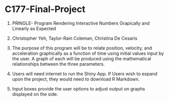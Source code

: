 # C177-Final-Project

1. PRINGLE- Program Rendering Interactive Numbers Grapically and Linearly as Expected

2. Christopher Yeh, Taylor-Rain Coleman, Christina De Cesaris

3. The purpose of this program will be to relate position, velocity, and 
acceleration graphically as a function of time using initial values input by 
the user. A graph of each will be produced using the mathematical relationships
between the three parameters.

4. Users will need internet to run the Shiny App. If Users wish to expand upon the project, they would need to download R Markdown.

5. Input boxes provide the user options to adjust output on graphs displayed on the side.  

